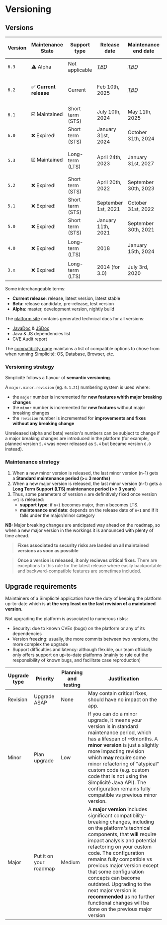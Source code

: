 Versioning
===========

## Versions

| **Version** | **Maintenance State**      | **Support type** | **Release date**                            | **Maintenance end date**                    | **Docker images tags**              | **Template branch** |
|-------------|----------------------------|------------------|---------------------------------------------|---------------------------------------------|-------------------------------------|---------------------|
| `6.3`       | ⚠️ Alpha                    | Not applicable   | *<abbr title="To Be Determined">TBD</abbr>* | *<abbr title="To Be Determined">TBD</abbr>* | `6-alpha[-light]`                   | `6.3[-light]`       |
| `6.2`       | ✅ **Current release**     | Current          | Feb 10th, 2025                              | *<abbr title="To Be Determined">TBD</abbr>* | `6[-light]`, `6.2[-light]`, `6.2.x` | `6.2[-light]`       |
| `6.1`       | ☑️ Maintained               | Short term (STS) | July 10th, 2024                             | May 11th, 2025                              | `6.1[-light]`, `6.1.x`              | `6.1[-light]`       |
| `6.0`       | ❌ Expired!                | Short term (STS) | January 31st, 2024                          | October 31th, 2024                          | `6.0[-light]`, `6.0.x`              | `6.0[-light]`       |
| `5.3`       | ☑️ Maintained               | Long-term (LTS)  | April 24th, 2023                            | January 31st, 2027                          | `5[-light]`, `5.3[-light]`, `5.3.x` | `5.3[-light]`       |
| `5.2`       | ❌ Expired!                | Short term (STS) | April 20th, 2022                            | September 30th, 2023                        | `5.2[-light]`, `5.2.x`              | `5.2[-light]`       |
| `5.1`       | ❌ Expired!                | Short term (STS) | September 1st, 2021                         | October 31st, 2022                          | `5.1[-light]`, `5.1.x`              | `5.1[-light]`       |
| `5.0`       | ❌ Expired!                | Short term (STS) | January 11th, 2021                          | September 30th, 2021                        | `5.0[-light]`, `5.0.x`              | `5.0[-light]`       |
| `4.0`       | ❌ Expired!                | Long-term (LTS)  | 2018                                        | January 15th, 2024                          | `4[-light]`, `4.0[-light]`          | `4.0[-light]`       |
| `3.x`       | ❌ Expired!                | Long-term (LTS)  | 2014 (for 3.0)                              | July 3rd, 2020                              | `3.x`                               | `3.x`               |

Some interchangeable terms:
- **Current release**: release, latest version, latest stable
- **Beta**: release candidate, pre-release, test version
- **Alpha**: master, development version, nightly build

The [platform site](https://platform.simplicite.io) contains generated technical docs for all versions:
- [JavaDoc](https://platform.simplicite.io/current/javadoc/) & [JSDoc](https://platform.simplicite.io/current/jsdoc/)
- Java & JS dependencies list
- CVE Audit report

The [compatibility page](/lesson/docs/compatibility) maintains a list of compatible options to chose from when running Simplicité: OS, Database, Browser, etc.

### Versioning strategy

Simplicité follows a flavour of **semantic versioning**. 

A `major.minor.revision` (eg. `6.1.21`) numbering system is used where:
- the `major` number is incremented for **new features whith major breaking changes**
- the `minor` number is incremented for **new features** without major breaking changes
- the `revision` number is incremented for **improvements and fixes without any breaking change**

Unreleased (alpha and beta) version's numbers can be subject to change if a major breaking changes are introduced in the platform
(for example, planned version `5.4` was never released as `5.4` but became version `6.0` instead).

### Maintenance strategy

1. When a new minor version is released, the last minor version (n-1) gets a **Standard maintenance period (>= 3 months)**
2. When a new major version is released, the last minor version (n-1) gets a **Long Term Support (LTS) maintenance period (>= 3 years)**
3. Thus, some parameters of version `n` are definitively fixed once version `n+1` is released:
    - **support type**: if `n+1` becomes major, then `n` becomes LTS. 
    - **maintenance end date**: depends on the release date of `n+1` and if it falls under the major/minor category 

**NB:** Major breaking changes are anticipated way ahead on the roadmap, so when a new major version in the workings it is announced with plenty of time ahead.

> **Fixes associated to security risks are landed on all maintained versions as soon as possible**

> **Once a version is released, it only recieves critical fixes**. There are exceptions to this rule for the latest release where easily backportable and backward-compatible features are sometimes included.

## Upgrade requirements

Maintainers of a Simplicité application have the duty of keeping the platform up-to-date which is **at the very least on the last revision of a maintained version**. 

Not upgrading the platform is associated to numerous risks:
- Security: due to known CVEs (bugs) on the platform or any of its dependencies
- Version freezing: usually, the more commits between two versions, the more complex the upgrade
- Support difficulties and latency: although flexible, our team officially only offers support on up-to-date platforms (mainly to rule out the responsibility of known bugs, and facilitate case reproduction)

| Upgrade type | Priority               | Planning and testing | Justification |
|--------------|------------------------|----------------------|---------------|
| Revision     | Upgrade ASAP           | None                 | May contain critical fixes, should have no impact on the app. |
| Minor        | Plan upgrade           | Low                  | If you can do a minor upgrade, it means your version is in standard maintenance period, which has a lifespan of ~6months. A **minor version** is just a slightly more impacting revision which **may** require some minor refactoring of "atypical" custom code (e.g. custom code that is not using the Simplicité Java API). The configuration remains fully compatible vs previous minor version. |
| Major        | Put it on your roadmap | Medium               | A **major version** includes significant compatibility-breaking changes, including on the platform's technical components, that **will** require impact analysis and potential refactoring on your custom code. The configuration remains fully compatible vs previous major version except that some configuration concepts can become outdated. Upgrading to the next major version is **recommended** as no further functional changes will be done on the previous major version |

